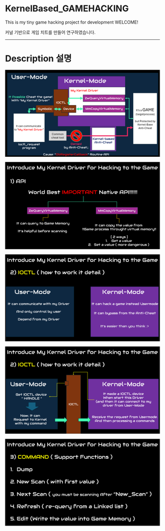 # KernelBased_GAMEHACKING
This is my tiny game hacking project for development WELCOME! 


커널 기반으로 게임 치트를 만들어 연구하였습니다.


---



# Description 설명 

![initial](https://github.com/lastime1650/KernelBased_GAMEHACKING/blob/main/Images/1.PNG)

![initial](https://github.com/lastime1650/KernelBased_GAMEHACKING/blob/main/Images/2.PNG)

![initial](https://github.com/lastime1650/KernelBased_GAMEHACKING/blob/main/Images/3.PNG)

![initial](https://github.com/lastime1650/KernelBased_GAMEHACKING/blob/main/Images/4.PNG)

![initial](https://github.com/lastime1650/KernelBased_GAMEHACKING/blob/main/Images/5.PNG)
